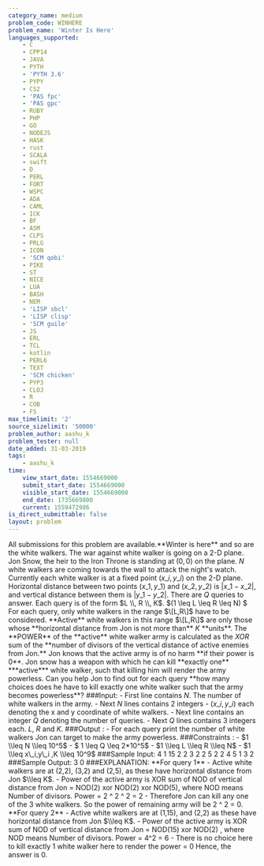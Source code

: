 ```yaml
---
category_name: medium
problem_code: WINHERE
problem_name: 'Winter Is Here'
languages_supported:
    - C
    - CPP14
    - JAVA
    - PYTH
    - 'PYTH 3.6'
    - PYPY
    - CS2
    - 'PAS fpc'
    - 'PAS gpc'
    - RUBY
    - PHP
    - GO
    - NODEJS
    - HASK
    - rust
    - SCALA
    - swift
    - D
    - PERL
    - FORT
    - WSPC
    - ADA
    - CAML
    - ICK
    - BF
    - ASM
    - CLPS
    - PRLG
    - ICON
    - 'SCM qobi'
    - PIKE
    - ST
    - NICE
    - LUA
    - BASH
    - NEM
    - 'LISP sbcl'
    - 'LISP clisp'
    - 'SCM guile'
    - JS
    - ERL
    - TCL
    - kotlin
    - PERL6
    - TEXT
    - 'SCM chicken'
    - PYP3
    - CLOJ
    - R
    - COB
    - FS
max_timelimit: '2'
source_sizelimit: '50000'
problem_author: aashu_k
problem_tester: null
date_added: 31-03-2019
tags:
    - aashu_k
time:
    view_start_date: 1554669000
    submit_start_date: 1554669000
    visible_start_date: 1554669000
    end_date: 1735669800
    current: 1559472986
is_direct_submittable: false
layout: problem
---
```

All submissions for this problem are available.\*\*Winter is here\*\* and so are the white walkers. The war against white walker is going on a 2-D plane. Jon Snow, the heir to the Iron Throne is standing at $(0,0)$ on the plane. $N$ white walkers are coming towards the wall to attack the night's watch. Currently each white walker is at a fixed point $(x\_i, y\_i)$ on the 2-D plane. Horizontal distance between two points $(x\_1,y\_1)$ and $(x\_2,y\_2)$ is $|x\_1-x\_2|$, and vertical distance between them is $|y\_1-y\_2|$. There are $Q$ queries to answer. Each query is of the form $L \\, R \\, K$. $(1 \\leq L \\leq R \\leq N) $ For each query, only white walkers in the range $\[L,R\]$ have to be considered. \*\*Active\*\* white walkers in this range $\[L,R\]$ are only those whose \*\*horizontal distance from Jon is not more than\*\* $K$ \*\*units\*\*. The \*\*POWER\*\* of the \*\*active\*\* white walker army is calculated as the $XOR$ sum of the \*\*number of divisors of the vertical distance of active enemies from Jon.\*\* Jon knows that the active army is of no harm \*\*if their power is 0\*\*. Jon snow has a weapon with which he can kill \*\*exactly one\*\* \*\*\*active\*\*\* white walker, such that killing him will render the army powerless. Can you help Jon to find out for each query \*\*how many choices does he have to kill exactly one white walker such that the army becomes powerless\*\*? ###Input: - First line contains $N$. The number of white walkers in the army. - Next $N$ lines contains 2 integers - $(x\_i,y\_i)$ each denoting the x and y coordinate of white walkers. - Next line contains an integer $Q$ denoting the number of queries. - Next $Q$ lines contains 3 integers each. $L$, $R$ and $K$. ###Output : - For each query print the number of white walkers Jon can target to make the army powerless. ###Constraints : - $1 \\leq N \\leq 10^5$ - $ 1 \\leq Q \\leq 2\*10^5$ - $1 \\leq L \\leq R \\leq N$ - $1 \\leq x\_i,y\_i ,K \\leq 10^9$ ###Sample Input: 4 1 15 2 2 3 2 2 5 2 2 4 5 1 3 2 ###Sample Output: 3 0 ###EXPLANATION: \*\*For query 1\*\* - Active white walkers are at (2,2), (3,2) and (2,5), as these have horizontal distance from Jon $\\leq K$. - Power of the active army is XOR sum of NOD of vertical distance from Jon = NOD(2) xor NOD(2) xor NOD(5), where NOD means Number of divisors. Power = 2 ^ 2 ^ 2 = 2 - Therefore Jon can kill any one of the 3 white walkers. So the power of remaining army will be 2 ^ 2 = 0. \*\*For query 2\*\* - Active white walkers are at (1,15), and (2,2) as these have horizontal distance from Jon $\\leq K$. - Power of the active army is XOR sum of NOD of vertical distance from Jon = NOD(15) xor NOD(2) , where NOD means Number of divisors. Power = 4^2 = 6 - There is no choice here to kill exactly 1 white walker here to render the power = 0 Hence, the answer is 0.
